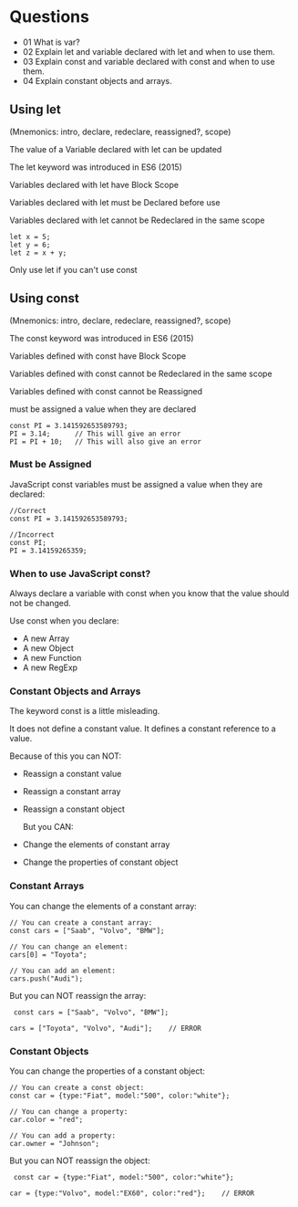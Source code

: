 # Questions

- 01 What is var?
- 02 Explain let and variable declared with let and when to use them.
- 03 Explain const and variable declared with const and when to use them.
- 04 Explain constant objects and arrays.

## Using let

(Mnemonics: intro, declare, redeclare, reassigned?, scope)

The value of a Variable declared with let can be updated

The let keyword was introduced in ES6 (2015)

Variables declared with let have Block Scope

Variables declared with let must be Declared before use

Variables declared with let cannot be Redeclared in the same scope

```JS
let x = 5;
let y = 6;
let z = x + y;
```

Only use let if you can't use const

## Using const

(Mnemonics: intro, declare, redeclare, reassigned?, scope)

The const keyword was introduced in ES6 (2015)

Variables defined with const have Block Scope

Variables defined with const cannot be Redeclared in the same scope

Variables defined with const cannot be Reassigned

must be assigned a value when they are declared

```JS
const PI = 3.141592653589793;
PI = 3.14;      // This will give an error
PI = PI + 10;   // This will also give an error
```

### Must be Assigned

JavaScript const variables must be assigned a value when they are declared:

```JS
//Correct
const PI = 3.141592653589793;

//Incorrect
const PI;
PI = 3.14159265359;
```

### When to use JavaScript const?

Always declare a variable with const when you know that the value should not be changed.

Use const when you declare:

- A new Array
- A new Object
- A new Function
- A new RegExp

### Constant Objects and Arrays

The keyword const is a little misleading.

It does not define a constant value. It defines a constant reference to a value.

Because of this you can NOT:

- Reassign a constant value
- Reassign a constant array
- Reassign a constant object

  But you CAN:

- Change the elements of constant array
- Change the properties of constant object

### Constant Arrays

You can change the elements of a constant array:

```JS
// You can create a constant array:
const cars = ["Saab", "Volvo", "BMW"];

// You can change an element:
cars[0] = "Toyota";

// You can add an element:
cars.push("Audi");
```

But you can NOT reassign the array:

```JS
 const cars = ["Saab", "Volvo", "BMW"];

cars = ["Toyota", "Volvo", "Audi"];    // ERROR
```

### Constant Objects

You can change the properties of a constant object:

```JS
// You can create a const object:
const car = {type:"Fiat", model:"500", color:"white"};

// You can change a property:
car.color = "red";

// You can add a property:
car.owner = "Johnson";
```

But you can NOT reassign the object:

```JS
 const car = {type:"Fiat", model:"500", color:"white"};

car = {type:"Volvo", model:"EX60", color:"red"};    // ERROR
```
